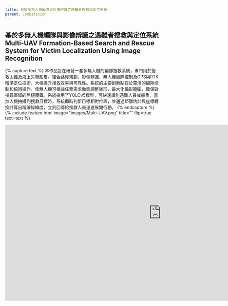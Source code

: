 ```yaml
---
title: 基於多無人機編隊與影像辨識之遇難者搜救與定位系統
parent: Competition
---
```


## 基於多無人機編隊與影像辨識之遇難者搜救與定位系統<br>Multi-UAV Formation-Based Search and Rescue System for Victim Localization Using Image Recognition

{% capture text %}
    本作品旨在研發一套多無人機的編隊搜救系統，專門用於搜救山難及海上失聯船隻。結合路徑規劃、影像辨識、無人機編隊控制及GPS與RTK精準定位技術，大幅提升搜救效率與可靠性。系統的主要創新點在於靈活的編隊控制和協同操作，使無人機可根據任務需求動態調整隊形，最大化攝影範圍，確保對搜尋區域的無縫覆蓋。系統採用了YOLOv5模型，可快速識別遇難人員或船隻，當無人機拍攝到搜救目標時，系統即時判斷目標相對位置，並通過距離估計與座標轉換計算出精確經緯度，立刻回傳給搜救人員迅速展開行動。
{% endcapture %}
{%
  include feature.html
  image="images/Multi-UAV.png"
  title=""
  flip=true
  text=text
%}
<iframe width="1024" height="576" src="https://www.youtube.com/embed/G6fGhG5sQbs" frameborder="0" allow="accelerometer; autoplay; clipboard-write; encrypted-media; gyroscope; picture-in-picture" allowfullscreen></iframe>

